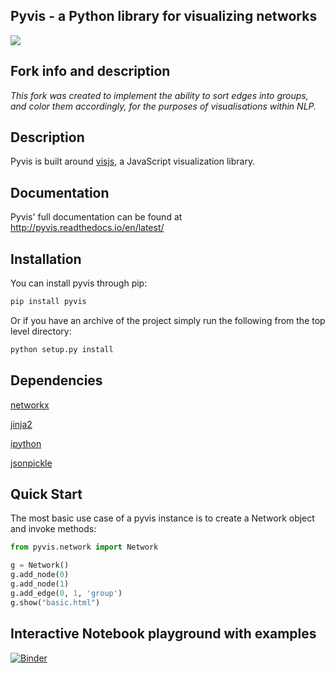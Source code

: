 ## Pyvis - a Python library for visualizing networks
![](pyvis/source/tut.gif?raw=true)
## Fork info and description
*This fork was created to implement the ability to sort edges into groups, and color them accordingly, for the purposes of visualisations within NLP.*
## Description
Pyvis is built around [visjs](http://visjs.org/), a JavaScript visualization library.

## Documentation
Pyvis' full documentation can be found at http://pyvis.readthedocs.io/en/latest/
## Installation
You can install pyvis through pip:

```bash
pip install pyvis
```
Or if you have an archive of the project simply run the following from the top level directory:

```bash
python setup.py install
```

## Dependencies
[networkx](https://networkx.github.io/)

[jinja2](http://jinja.pocoo.org/)

[ipython](https://ipython.org/ipython-doc/2/install/install.html)

[jsonpickle](https://jsonpickle.github.io/)

## Quick Start
The most basic use case of a pyvis instance is to create a Network object and invoke methods:

```python
from pyvis.network import Network

g = Network()
g.add_node(0)
g.add_node(1)
g.add_edge(0, 1, 'group')
g.show("basic.html")
```

## Interactive Notebook playground with examples
[![Binder](https://mybinder.org/badge_logo.svg)](https://mybinder.org/v2/gh/WestHealth/pyvis/master?filepath=notebooks%2Fexample.ipynb)

